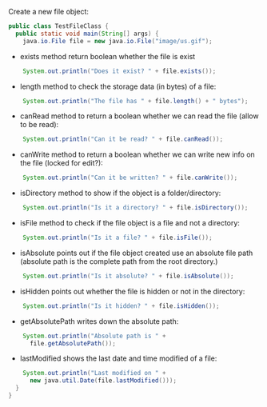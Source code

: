 Create a new file object: 
```java
public class TestFileClass {
  public static void main(String[] args) {
    java.io.File file = new java.io.File("image/us.gif");
```
* exists method return boolean whether the file is exist
```java
    System.out.println("Does it exist? " + file.exists());
```
* length method to check the storage data (in bytes) of a file:
```java
    System.out.println("The file has " + file.length() + " bytes");
```
* canRead method to return a boolean whether we can read the file (allow to be read):
```java
    System.out.println("Can it be read? " + file.canRead());
```
* canWrite method to return a boolean whether we can write new info on the file (locked for edit?):
```java
    System.out.println("Can it be written? " + file.canWrite());
```
* isDirectory method to show if the object is a folder/directory:
```java
    System.out.println("Is it a directory? " + file.isDirectory());
```
* isFile method to check if the file object is a file and not a directory:
```java
    System.out.println("Is it a file? " + file.isFile());
```
* isAbsolute points out if the file object created use an absolute file path (absolute path is the complete path from the root directory.)
```java
    System.out.println("Is it absolute? " + file.isAbsolute());
```
* isHidden points out whether the file is hidden or not in the directory:
```java
    System.out.println("Is it hidden? " + file.isHidden());
```
* getAbsolutePath writes down the absolute path:
```java
    System.out.println("Absolute path is " +
      file.getAbsolutePath());
```
* lastModified shows the last date and time modified of a file:
```java
    System.out.println("Last modified on " +
      new java.util.Date(file.lastModified()));
  }
}
```
